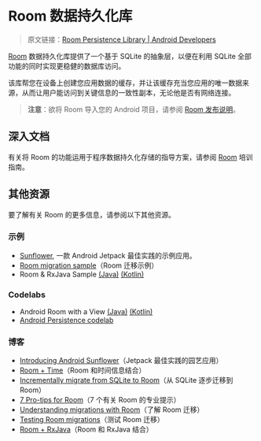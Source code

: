 # Room 数据持久化库
> 原文链接：[Room Persistence Library  |  Android Developers](https://developer.android.google.cn/topic/libraries/architecture/room)

[Room](https://github.com/Android-Jetpack-Chinese-Translation/android-jetpack-chinese-translation/blob/master/DOCS/B_Guides/3_Core_topics/3_10_App_data_%26_files/3_10_5_Save_data_in_a_local_database/3_8_5_5_Save_data_in_a_local_database/3_8_5_5_1_Overview.md) 数据持久化库提供了一个基于 SQLite 的抽象层，以便在利用 SQLite 全部功能的同时实现更稳健的数据库访问。

该库帮您在设备上创建您应用数据的缓存，并让该缓存充当您应用的唯一数据来源，从而让用户能访问到关键信息的一致性副本，无论他是否有网络连接。

> **注意**：欲将 Room 导入您的 Android 项目，请参阅 [Room 发布说明](https://developer.android.google.cn/jetpack/androidx/releases/room)。

## 深入文档

有关将 Room 的功能运用于程序数据持久化存储的指导方案，请参阅 [Room](https://developer.android.google.cn/training/data-storage/room/index.html) 培训指南。

## 其他资源

要了解有关 Room 的更多信息，请参阅以下其他资源。

### 示例
- [Sunflower](https://github.com/googlesamples/android-sunflower), 一款 Android Jetpack 最佳实践的示例应用。
- [Room migration sample](https://github.com/googlesamples/android-architecture-components/tree/master/PersistenceMigrationsSample)（Room 迁移示例）
- Room & RxJava Sample [(Java)](https://github.com/googlesamples/android-architecture-components/tree/master/BasicRxJavaSample) [(Kotlin)](https://github.com/googlesamples/android-architecture-components/tree/master/BasicRxJavaSampleKotlin)

### Codelabs
- Android Room with a View [(Java)](https://codelabs.developers.google.com/codelabs/android-room-with-a-view) [(Kotlin)](https://codelabs.developers.google.com/codelabs/android-room-with-a-view-kotlin)
- [Android Persistence codelab](https://codelabs.developers.google.com/codelabs/android-persistence/index.html?index=..%2F..%2Findex#0)

### 博客
- [Introducing Android Sunflower](https://medium.com/androiddevelopers/introducing-android-sunflower-e421b43fe0c2)（Jetpack 最佳实践的园艺应用）
- [Room + Time](https://medium.com/androiddevelopers/room-time-2b4cf9672b98?source=false---------7)（Room 和时间信息结合）
- [Incrementally migrate from SQLite to Room](https://medium.com/androiddevelopers/incrementally-migrate-from-sqlite-to-room-66c2f655b377)（从 SQLite 逐步迁移到 Room）
- [7 Pro-tips for Room](https://medium.com/androiddevelopers/7-pro-tips-for-room-fbadea4bfbd1)（7 个有关 Room 的专业提示）
- [Understanding migrations with Room](https://medium.com/androiddevelopers/understanding-migrations-with-room-f01e04b07929)（了解 Room 迁移）
- [Testing Room migrations](https://medium.com/androiddevelopers/testing-room-migrations-be93cdb0d975)（测试 Room 迁移）
- [Room + RxJava](https://medium.com/androiddevelopers/room-rxjava-acb0cd4f3757)（Room 和 RxJava 结合）

